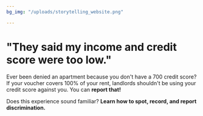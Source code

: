 ```yaml
---
bg_img: "/uploads/storytelling_website.png"

---
```

# "They said my income and credit score were too low."

Ever been denied an apartment because you don't have a 700 credit score? If your voucher covers 100% of your rent, landlords shouldn't be using your credit score against you. You can **report that!**

Does this experience sound familiar? **Learn how to spot, record, and report discrimination.**